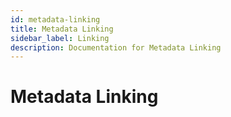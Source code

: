 ```yaml
---
id: metadata-linking
title: Metadata Linking
sidebar_label: Linking
description: Documentation for Metadata Linking
---
```


# Metadata Linking
